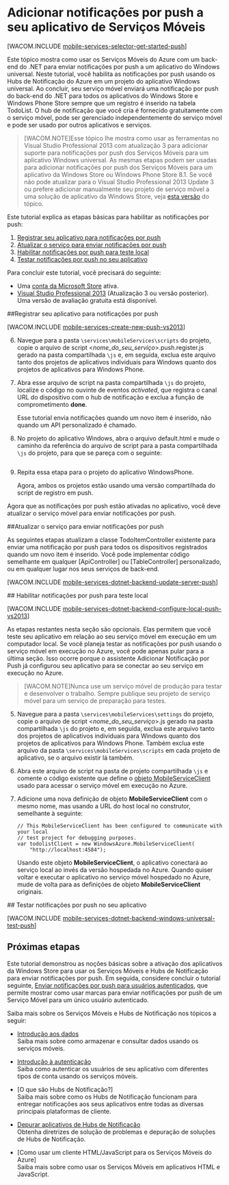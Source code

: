﻿<properties pageTitle="Introdução à notificação por push usando um serviço móvel de back-end do .NET" metaKeywords="" description="Learn how to use Azure Mobile Services and Notification Hubs to send push notifications to your universal Windows app." metaCanonical="" services="mobile-services,notification-hubs" documentationCenter="Mobile" title="Get started with push notifications in Mobile Services" authors="glenga" solutions="mobile" manager="dwrede" editor="" />

<tags ms.service="mobile-services" ms.workload="mobile" ms.tgt_pltfrm="mobile-windows-store" ms.devlang="javascript" ms.topic="article" ms.date="09/27/2014" ms.author="glenga" />


# Adicionar notificações por push a seu aplicativo de Serviços Móveis

[WACOM.INCLUDE [mobile-services-selector-get-started-push](../includes/mobile-services-selector-get-started-push.md)]

Este tópico mostra como usar os Serviços Móveis do Azure com um back-end do .NET para enviar notificações por push a um aplicativo do Windows universal. Neste tutorial, você habilita as notificações por push usando os Hubs de Notificação do Azure em um projeto do aplicativo Windows universal. Ao concluir, seu serviço móvel enviará uma notificação por push do back-end do .NET para todos os aplicativos do Windows Store e Windows Phone Store sempre que um registro é inserido na tabela TodoList. O hub de notificação que você cria é fornecido gratuitamente com o serviço móvel, pode ser gerenciado independentemente do serviço móvel e pode ser usado por outros aplicativos e serviços.

>[WACOM.NOTE]Esse tópico lhe mostra como usar as ferramentas no Visual Studio Professional 2013 com atualização 3 para adicionar suporte para notificações por push dos Serviços Móveis para um aplicativo Windows universal. As mesmas etapas podem ser usadas para adicionar notificações por push dos Serviços Móveis para um aplicativo da Windows Store ou Windows Phone Store 8.1. Se você não pode atualizar para o Visual Studio Professional 2013 Update 3 ou prefere adicionar manualmente seu projeto de serviço móvel a uma solução de aplicativo da Windows Store, veja [esta versão](/it-it/documentation/articles/mobile-services-dotnet-backend-windows-store-javascript-get-started-push) do tópico.

Este tutorial explica as etapas básicas para habilitar as notificações por push:

1. [Registrar seu aplicativo para notificações por push](#register)
2. [Atualizar o serviço para enviar notificações por push](#update-service)
3. [Habilitar notificações por push para teste local](#local-testing)
4. [Testar notificações por push no seu aplicativo](#test)

Para concluir este tutorial, você precisará do seguinte:

* Uma [conta da Microsoft Store](http://go.microsoft.com/fwlink/p/?LinkId=280045) ativa.
* <a href="https://go.microsoft.com/fwLink/p/?LinkID=391934" target="_blank">Visual Studio Professional 2013</a> (Atualização 3 ou versão posterior). <br/>Uma versão de avaliação gratuita está disponível. 

##<a id="register"></a>Registrar seu aplicativo para notificações por push

[WACOM.INCLUDE [mobile-services-create-new-push-vs2013](../includes/mobile-services-create-new-push-vs2013.md)]

<ol start="6">
<li><p>Navegue para a pasta <code>\services\mobileServices\scripts</code> do projeto, copie o arquivo de script <<em>nome_do_seu_serviço</em>>.push.register.js gerado na pasta compartilhada <code>\js</code> e, em seguida, exclua este arquivo tanto dos projetos de aplicativos individuais para Windows quanto dos projetos de aplicativos para Windows Phone.</p></li> 
<li><p>Abra esse arquivo de script na pasta compartilhada <code>\js</code> do projeto, localize o código no ouvinte de eventos <em>activated</em>, que registra o canal URL do dispositivo com o hub de notificação e exclua a função de comprometimento <strong>done</strong>.</p>
<p>Esse tutorial envia notificações quando um novo item é inserido, não quando um API personalizado é chamado.</p></li>
<li><p>No projeto do aplicativo Windows, abra o arquivo default.html e mude o caminho da referência do arquivo de script para a pasta compartilhada <code>\js</code> do projeto, para que se pareça com o seguinte:</p><pre><code><script src="/js/your_service_name.push.register.js"></script></code></pre></li>
<li><p>Repita essa etapa para o projeto do aplicativo WindowsPhone.</p>
<p>Agora, ambos os projetos estão usando uma versão compartilhada do script de registro em push.</p></li>
</ol>

Agora que as notificações por push estão ativadas no aplicativo, você deve atualizar o serviço móvel para enviar notificações por push. 

##<a id="update-service"></a>Atualizar o serviço para enviar notificações por push

As seguintes etapas atualizam a classe TodoItemController existente para enviar uma notificação por push para todos os dispositivos registrados quando um novo item é inserido. Você pode implementar código semelhante em qualquer [ApiController] ou [TableController] personalizado, ou em qualquer lugar nos seus serviços de back-end. 

[WACOM.INCLUDE [mobile-services-dotnet-backend-update-server-push](../includes/mobile-services-dotnet-backend-update-server-push.md)]

##<a id="local-testing"></a> Habilitar notificações por push para teste local

[WACOM.INCLUDE [mobile-services-dotnet-backend-configure-local-push-vs2013](../includes/mobile-services-dotnet-backend-configure-local-push-vs2013.md)]

As etapas restantes nesta seção são opcionais. Elas permitem que você teste seu aplicativo em relação ao seu serviço móvel em execução em um computador local. Se você planeja testar as notificações por push usando o serviço móvel em execução no Azure, você pode apenas pular para a última seção. Isso ocorre porque o assistente Adicionar Notificação por Push já configurou seu aplicativo para se conectar ao seu serviço em execução no Azure.  

>[WACOM.NOTE]Nunca use um serviço móvel de produção para testar e desenvolver o trabalho. Sempre publique seu projeto de serviço móvel para um serviço de preparação para testes.

<ol start="5">
<li><p>Navegue para a pasta <code>\services\mobileServices\settings</code> do projeto, copie o arquivo de script <<em>nome_do_seu_serviço</em>>.js gerado na pasta compartilhada <code>\js</code> do projeto e, em seguida, exclua este arquivo tanto dos projetos de aplicativos individuais para Windows quanto dos projetos de aplicativos para Windows Phone. Também exclua este arquivo da pasta <code>\services\mobileServices\scripts</code> em cada projeto de aplicativo, se o arquivo existir lá também.</p></li> 
<li><p>Abra este arquivo de script na pasta de projeto compartilhada <code>\js</code> e comente o código existente que define o <a href="http://msdn.microsoft.com/it-it/library/azure/jj554219.aspx">objeto MobileServiceClient</a> usado para acessar o serviço móvel em execução no Azure.</p></li>
<li><p>Adicione uma nova definição de objeto <strong>MobileServiceClient</strong> com o mesmo nome, mas usando a URL do host local no construtor, semelhante à seguinte:</p>
<pre><code>// This MobileServiceClient has been configured to communicate with your local
// test project for debugging purposes.
var todolistClient = new WindowsAzure.MobileServiceClient(
	"http://localhost:4584");
</code></pre><p>Usando este objeto <strong>MobileServiceClient</strong>, o aplicativo conectará ao serviço local ao invés da versão hospedada no Azure. Quando quiser voltar e executar o aplicativo no serviço móvel hospedado no Azure, mude de volta para as definições de objeto <strong>MobileServiceClient</strong> originais.</p></li>
</ol>

##<a id="test"></a> Testar notificações por push no seu aplicativo

[WACOM.INCLUDE [mobile-services-dotnet-backend-windows-universal-test-push](../includes/mobile-services-dotnet-backend-windows-universal-test-push.md)]

## <a name="next-steps"> </a>Próximas etapas

Este tutorial demonstrou as noções básicas sobre a ativação dos aplicativos da Windows Store para usar os Serviços Móveis e Hubs de Notificação para enviar notificações por push. Em seguida, considere concluir o tutorial seguinte, [Enviar notificações por push para usuários autenticados], que permite mostrar como usar marcas para enviar notificações por push de um Serviço Móvel para um único usuário autenticado.

Saiba mais sobre os Serviços Móveis e Hubs de Notificação nos tópicos a seguir:

* [Introdução aos dados]
  <br/>Saiba mais sobre como armazenar e consultar dados usando os serviços móveis.

* [Introdução à autenticação]
  <br/>Saiba como autenticar os usuários de seu aplicativo com diferentes tipos de conta usando os serviços móveis.

* [O que são Hubs de Notificação?]
  <br/>Saiba mais sobre como os Hubs de Notificação funcionam para entregar notificações aos seus aplicativos entre todas as diversas principais plataformas de cliente.

* [Depurar aplicativos de Hubs de Notificação](http://go.microsoft.com/fwlink/p/?linkid=386630)
  </br>Obtenha diretrizes de solução de problemas e depuração de soluções de Hubs de Notificação. 

* [Como usar um cliente HTML/JavaScript para os Serviços Móveis do Azure]
  <br/>Saiba mais sobre como usar os Serviços Móveis em aplicativos HTML e JavaScript.

<!-- Anchors. -->

<!-- Images. -->

<!-- URLs. -->
[Enviar uma página de aplicativo]: http://go.microsoft.com/fwlink/p/?LinkID=266582
[Meus Aplicativos]: http://go.microsoft.com/fwlink/p/?LinkId=262039
[SDK do Live para Windows]: http://go.microsoft.com/fwlink/p/?LinkId=262253
[Introdução aos Serviços Móveis]: /it-it/documentation/articles/mobile-services-dotnet-backend-windows-store-javascript-get-started
[Introdução aos dados]: /it-it/documentation/articles/mobile-services-dotnet-backend-windows-universal-javascript-get-started-data
[Introdução à autenticação]: /it-it/documentation/articles/mobile-services-dotnet-backend-windows-universal-javascript-get-started-users

[Enviar notificações por push para usuários autenticados]: /it-it/documentation/articles/mobile-services-dotnet-backend-windows-store-javascript-push-notifications-app-users/

[Quais são os Hubs de notificação?]: /it-it/documentation/articles/notification-hubs-overview/

[Como usar um cliente HTML/JavaScript para Serviços Móveis do Azure]: /it-it/documentation/articles/mobile-services-html-how-to-use-client-library
